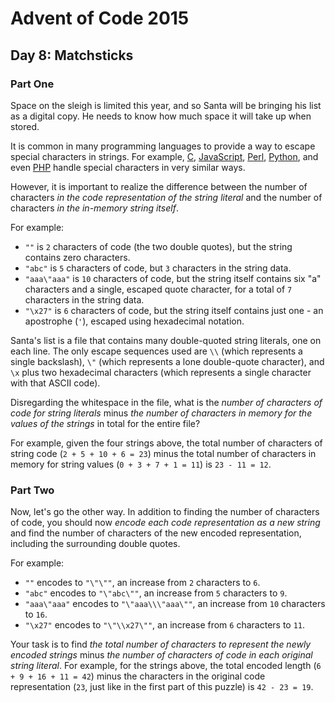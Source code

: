 # Advent of Code 2015

## Day 8: Matchsticks

### Part One

Space on the sleigh is limited this year, and so Santa will be bringing his
list as a digital copy.  He needs to know how much space it will take up when
stored.

It is common in many programming languages to provide a way to escape special
characters in strings.  For example, [C][1], [JavaScript][2], [Perl][3],
[Python][4], and even [PHP][5] handle special characters in very similar ways.

[1]: https://en.wikipedia.org/wiki/Escape_sequences_in_C
[2]: https://developer.mozilla.org/en-US/docs/Web/JavaScript/Reference/Global_Objects/String
[3]: http://perldoc.perl.org/perlop.html#Quote-and-Quote-like-Operators
[4]: https://docs.python.org/2.0/ref/strings.html
[5]: http://php.net/manual/en/language.types.string.php#language.types.string.syntax.double

However, it is important to realize the difference between the number of
characters *in the code representation of the string literal* and the number of
characters *in the in-memory string itself*.

For example:

- `""` is `2` characters of code (the two double quotes), but the string
  contains zero characters.
- `"abc"` is `5` characters of code, but `3` characters in the string data.
- `"aaa\"aaa"` is `10` characters of code, but the string itself contains six
  "a" characters and a single, escaped quote character, for a total of `7`
  characters in the string data.
- `"\x27"` is `6` characters of code, but the string itself contains just one -
  an apostrophe (`'`), escaped using hexadecimal notation.

Santa's list is a file that contains many double-quoted string literals, one on
each line.  The only escape sequences used are `\\` (which represents a single
backslash), `\"` (which represents a lone double-quote character), and `\x`
plus two hexadecimal characters (which represents a single character with that
ASCII code).

Disregarding the whitespace in the file, what is the *number of characters of
code for string literals* minus *the number of characters in memory for the
values of the strings* in total for the entire file?

For example, given the four strings above, the total number of characters of
string code (`2 + 5 + 10 + 6 = 23`) minus the total number of characters in
memory for string values (`0 + 3 + 7 + 1 = 11`) is `23 - 11 = 12`.

### Part Two

Now, let's go the other way.  In addition to finding the number of characters
of code, you should now *encode each code representation as a new string* and
find the number of characters of the new encoded representation, including the
surrounding double quotes.

For example:

- `""` encodes to `"\"\""`, an increase from `2` characters to `6`.
- `"abc"` encodes to `"\"abc\""`, an increase from `5` characters to `9`.
- `"aaa\"aaa"` encodes to `"\"aaa\\\"aaa\""`, an increase from `10` characters to `16`.
- `"\x27"` encodes to `"\"\\x27\""`, an increase from `6` characters to `11`.

Your task is to find *the total number of characters to represent the newly
encoded strings* minus *the number of characters of code in each original
string literal*.  For example, for the strings above, the total encoded length
(`6 + 9 + 16 + 11 = 42`) minus the characters in the original code
representation (`23`, just like in the first part of this puzzle) is `42 - 23 =
19`.
